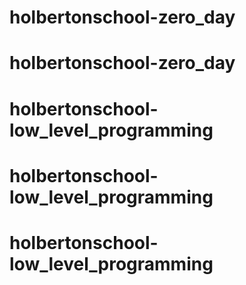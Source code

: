 # holbertonschool-zero_day
# holbertonschool-zero_day
# holbertonschool-low_level_programming
# holbertonschool-low_level_programming
# holbertonschool-low_level_programming
